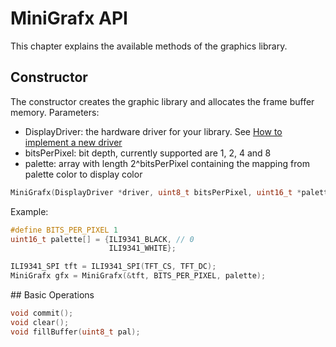 # MiniGrafx API

This chapter explains the available methods of the graphics library.

## Constructor

The constructor creates the graphic library and allocates the frame buffer memory.
Parameters:
* DisplayDriver: the hardware driver for your library. See [How to implement a new driver](Driver.md)
* bitsPerPixel: bit depth, currently supported are 1, 2, 4 and 8
* palette: array with length 2^bitsPerPixel containing the mapping from palette color to display color

```C++
MiniGrafx(DisplayDriver *driver, uint8_t bitsPerPixel, uint16_t *palette);
```

Example:
```C++
#define BITS_PER_PIXEL 1
uint16_t palette[] = {ILI9341_BLACK, // 0
                      ILI9341_WHITE};

ILI9341_SPI tft = ILI9341_SPI(TFT_CS, TFT_DC);
MiniGrafx gfx = MiniGrafx(&tft, BITS_PER_PIXEL, palette);
```

## Basic Operations


```C++
void commit();
void clear();
void fillBuffer(uint8_t pal);
```
